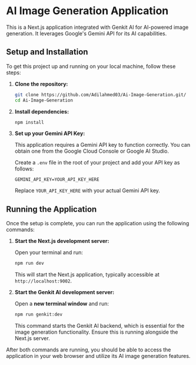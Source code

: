 # AI Image Generation Application

This is a Next.js application integrated with Genkit AI for AI-powered image generation. It leverages Google's Gemini API for its AI capabilities.

## Setup and Installation

To get this project up and running on your local machine, follow these steps:

1.  **Clone the repository:**

    ```bash
    git clone https://github.com/Adilahmed03/Ai-Image-Generation.git/
    cd Ai-Image-Generation
    ```

2.  **Install dependencies:**

    ```bash
    npm install
    ```

3.  **Set up your Gemini API Key:**

    This application requires a Gemini API key to function correctly. You can obtain one from the Google Cloud Console or Google AI Studio.

    Create a `.env` file in the root of your project and add your API key as follows:

    ```plaintext
    GEMINI_API_KEY=YOUR_API_KEY_HERE
    ```

    Replace `YOUR_API_KEY_HERE` with your actual Gemini API key.

## Running the Application

Once the setup is complete, you can run the application using the following commands:

1.  **Start the Next.js development server:**

    Open your terminal and run:

    ```bash
    npm run dev
    ```

    This will start the Next.js application, typically accessible at `http://localhost:9002`.

2.  **Start the Genkit AI development server:**

    Open a **new terminal window** and run:

    ```bash
    npm run genkit:dev
    ```

    This command starts the Genkit AI backend, which is essential for the image generation functionality. Ensure this is running alongside the Next.js server.

After both commands are running, you should be able to access the application in your web browser and utilize its AI image generation features.
